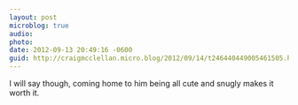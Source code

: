```yaml
---
layout: post
microblog: true
audio: 
photo: 
date: 2012-09-13 20:49:16 -0600
guid: http://craigmcclellan.micro.blog/2012/09/14/t246440449005461505.html
---
```

I will say though, coming home to him being all cute and snugly makes it worth it.
